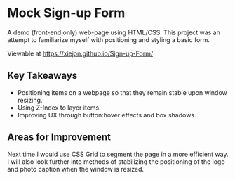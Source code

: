 # Mock Sign-up Form

A demo (front-end only) web-page using HTML/CSS. This project was an attempt to familiarize myself with positioning and styling a basic form. 

Viewable at https://xiejon.github.io/Sign-up-Form/

## Key Takeaways

- Positioning items on a webpage so that they remain stable upon window resizing. 
- Using Z-Index to layer items.
- Improving UX through button:hover effects and box shadows. 

## Areas for Improvement

Next time I would use CSS Grid to segment the page in a more efficient way. I will also look further into methods of stabilizing the positioning of the logo and photo caption when the window is resized. 
